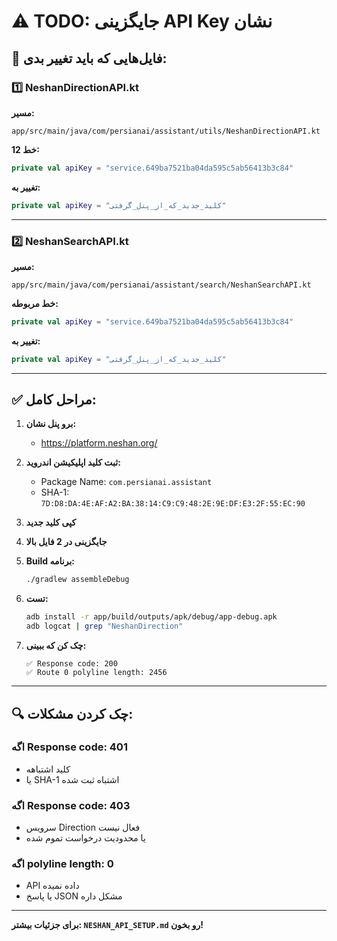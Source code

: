 # ⚠️ TODO: جایگزینی API Key نشان

## 📍 فایل‌هایی که باید تغییر بدی:

### 1️⃣ NeshanDirectionAPI.kt
**مسیر:**
```
app/src/main/java/com/persianai/assistant/utils/NeshanDirectionAPI.kt
```

**خط 12:**
```kotlin
private val apiKey = "service.649ba7521ba04da595c5ab56413b3c84"
```

**تغییر به:**
```kotlin
private val apiKey = "کلید_جدید_که_از_پنل_گرفتی"
```

---

### 2️⃣ NeshanSearchAPI.kt
**مسیر:**
```
app/src/main/java/com/persianai/assistant/search/NeshanSearchAPI.kt
```

**خط مربوطه:**
```kotlin
private val apiKey = "service.649ba7521ba04da595c5ab56413b3c84"
```

**تغییر به:**
```kotlin
private val apiKey = "کلید_جدید_که_از_پنل_گرفتی"
```

---

## ✅ مراحل کامل:

1. **برو پنل نشان:**
   - https://platform.neshan.org/

2. **ثبت کلید اپلیکیشن اندروید:**
   - Package Name: `com.persianai.assistant`
   - SHA-1: `7D:D8:DA:4E:AF:A2:BA:38:14:C9:C9:48:2E:9E:DF:E3:2F:55:EC:90`

3. **کپی کلید جدید**

4. **جایگزینی در 2 فایل بالا**

5. **Build برنامه:**
   ```bash
   ./gradlew assembleDebug
   ```

6. **تست:**
   ```bash
   adb install -r app/build/outputs/apk/debug/app-debug.apk
   adb logcat | grep "NeshanDirection"
   ```

7. **چک کن که ببینی:**
   ```
   ✅ Response code: 200
   ✅ Route 0 polyline length: 2456
   ```

---

## 🔍 چک کردن مشکلات:

### اگه Response code: 401
- کلید اشتباهه
- یا SHA-1 اشتباه ثبت شده

### اگه Response code: 403
- سرویس Direction فعال نیست
- یا محدودیت درخواست تموم شده

### اگه polyline length: 0
- API داده نمیده
- یا پاسخ JSON مشکل داره

---

**برای جزئیات بیشتر: `NESHAN_API_SETUP.md` رو بخون!**
